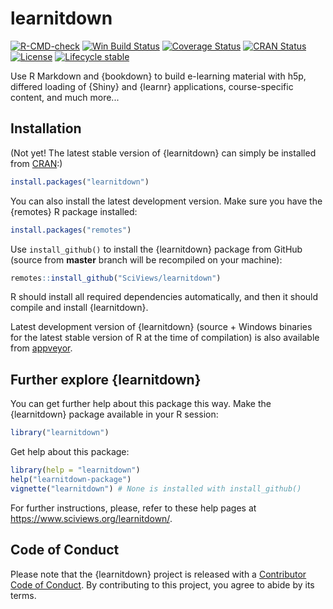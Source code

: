 # learnitdown

<!-- badges: start -->

[![R-CMD-check](https://github.com/Sciviews/learnitdown/workflows/R-CMD-check/badge.svg)](https://github.com/Sciviews/learnitdown/actions) [![Win Build Status](https://ci.appveyor.com/api/projects/status/github/SciViews/learnitdown?branch=master&svg=true)](https://ci.appveyor.com/project/phgrosjean/learnitdown) [![Coverage Status](https://img.shields.io/codecov/c/github/SciViews/learnitdown/master.svg)](https://codecov.io/github/SciViews/learnitdown?branch=master) [![CRAN Status](https://www.r-pkg.org/badges/version/learnitdown)](https://cran.r-project.org/package=learnitdown) [![License](https://img.shields.io/badge/license-GPL-blue.svg)](https://www.gnu.org/licenses/gpl-2.0.html) [![Lifecycle stable](https://img.shields.io/badge/lifecycle-stable-brightgreen.svg)](https://www.tidyverse.org/lifecycle/#stable)

<!-- badges: end -->

Use R Markdown and {bookdown} to build e-learning material with h5p, differed loading of {Shiny} and {learnr} applications, course-specific content, and much more...

## Installation

(Not yet! The latest stable version of {learnitdown} can simply be installed from [CRAN](http://cran.r-project.org):)

``` r
install.packages("learnitdown")
```

You can also install the latest development version. Make sure you have the {remotes} R package installed:

``` r
install.packages("remotes")
```

Use `install_github()` to install the {learnitdown} package from GitHub (source from **master** branch will be recompiled on your machine):

``` r
remotes::install_github("SciViews/learnitdown")
```

R should install all required dependencies automatically, and then it should compile and install {learnitdown}.

Latest development version of {learnitdown} (source + Windows binaries for the latest stable version of R at the time of compilation) is also available from [appveyor](https://ci.appveyor.com/project/phgrosjean/learnitdown/build/artifacts).

## Further explore {learnitdown}

You can get further help about this package this way. Make the {learnitdown} package available in your R session:

``` r
library("learnitdown")
```

Get help about this package:

``` r
library(help = "learnitdown")
help("learnitdown-package")
vignette("learnitdown") # None is installed with install_github()
```

For further instructions, please, refer to these help pages at <https://www.sciviews.org/learnitdown/>.

## Code of Conduct

Please note that the {learnitdown} project is released with a [Contributor Code of Conduct](CODE_OF_CONDUCT.md). By contributing to this project, you agree to abide by its terms.
